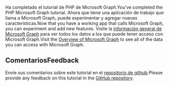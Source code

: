 <!-- markdownlint-disable MD002 MD041 -->

<span data-ttu-id="bdb17-101">Ha completado el tutorial de PHP de Microsoft Graph.</span><span class="sxs-lookup"><span data-stu-id="bdb17-101">You've completed the PHP Microsoft Graph tutorial.</span></span> <span data-ttu-id="bdb17-102">Ahora que tiene una aplicación de trabajo que llama a Microsoft Graph, puede experimentar y agregar nuevas características.</span><span class="sxs-lookup"><span data-stu-id="bdb17-102">Now that you have a working app that calls Microsoft Graph, you can experiment and add new features.</span></span> <span data-ttu-id="bdb17-103">Visite la [información general de Microsoft Graph](/graph/overview) para ver todos los datos a los que puede tener acceso con Microsoft Graph.</span><span class="sxs-lookup"><span data-stu-id="bdb17-103">Visit the [Overview of Microsoft Graph](/graph/overview) to see all of the data you can access with Microsoft Graph.</span></span>

## <a name="feedback"></a><span data-ttu-id="bdb17-104">Comentarios</span><span class="sxs-lookup"><span data-stu-id="bdb17-104">Feedback</span></span>

<span data-ttu-id="bdb17-105">Envíe sus comentarios sobre este tutorial en el [repositorio de github](https://github.com/microsoftgraph/msgraph-training-phpapp).</span><span class="sxs-lookup"><span data-stu-id="bdb17-105">Please provide any feedback on this tutorial in the [GitHub repository](https://github.com/microsoftgraph/msgraph-training-phpapp).</span></span>
